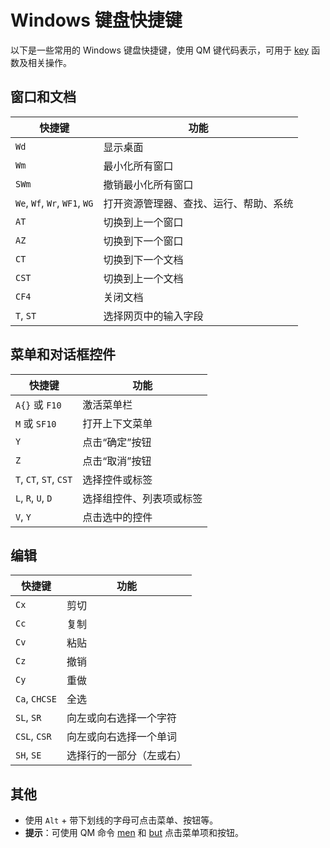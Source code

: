# Windows 键盘快捷键

以下是一些常用的 Windows 键盘快捷键，使用 QM 键代码表示，可用于 [key](IDP_KEY.html) 函数及相关操作。

## 窗口和文档

| 快捷键 | 功能 |
|--------|------|
| `Wd`   | 显示桌面 |
| `Wm`   | 最小化所有窗口 |
| `SWm`  | 撤销最小化所有窗口 |
| `We`, `Wf`, `Wr`, `WF1`, `WG` | 打开资源管理器、查找、运行、帮助、系统 |
| `AT`   | 切换到上一个窗口 |
| `AZ`   | 切换到下一个窗口 |
| `CT`   | 切换到下一个文档 |
| `CST`  | 切换到上一个文档 |
| `CF4`  | 关闭文档 |
| `T`, `ST` | 选择网页中的输入字段 |

## 菜单和对话框控件

| 快捷键 | 功能 |
|--------|------|
| `A{}` 或 `F10` | 激活菜单栏 |
| `M` 或 `SF10` | 打开上下文菜单 |
| `Y`    | 点击“确定”按钮 |
| `Z`    | 点击“取消”按钮 |
| `T`, `CT`, `ST`, `CST` | 选择控件或标签 |
| `L`, `R`, `U`, `D` | 选择组控件、列表项或标签 |
| `V`, `Y` | 点击选中的控件 |

## 编辑

| 快捷键 | 功能 |
|--------|------|
| `Cx`   | 剪切 |
| `Cc`   | 复制 |
| `Cv`   | 粘贴 |
| `Cz`   | 撤销 |
| `Cy`   | 重做 |
| `Ca`, `CHCSE` | 全选 |
| `SL`, `SR` | 向左或向右选择一个字符 |
| `CSL`, `CSR` | 向左或向右选择一个单词 |
| `SH`, `SE` | 选择行的一部分（左或右） |

## 其他
- 使用 `Alt` + 带下划线的字母可点击菜单、按钮等。
- **提示**：可使用 QM 命令 [men](IDP_MEN.md) 和 [but](IDP_BUT.md) 点击菜单项和按钮。